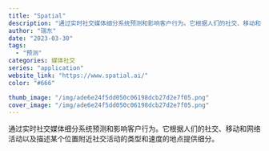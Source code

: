 ```yaml
---
title: "Spatial"
description: "通过实时社交媒体细分系统预测和影响客户行为。它根据人们的社交、移动和网络活动以及描述某个位置附近社交活动的类型和速度的地"
author: "瑞东"
date: "2023-03-30"
tags:
  - "预测"
categories: 媒体社交
series: "application"
website_link: "https://www.spatial.ai/"
color: "#666"

thumb_image: "/img/ade6e24f5dd050c06198dcb27d2e7f05.png"
cover_image: "/img/ade6e24f5dd050c06198dcb27d2e7f05.png"
---
```


通过实时社交媒体细分系统预测和影响客户行为。它根据人们的社交、移动和网络活动以及描述某个位置附近社交活动的类型和速度的地点提供细分。 
